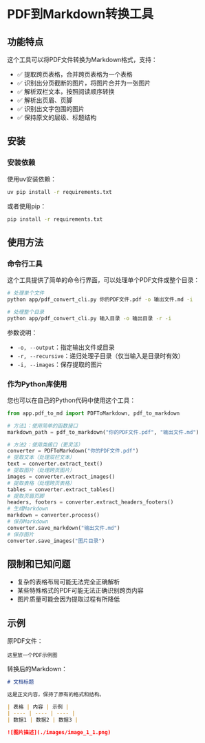 # PDF到Markdown转换工具

## 功能特点

这个工具可以将PDF文件转换为Markdown格式，支持：

- ✅ 提取跨页表格，合并跨页表格为一个表格
- ✅ 识别出分页截断的图片，将图片合并为一张图片
- ✅ 解析双栏文本，按照阅读顺序转换
- ✅ 解析出页眉、页脚
- ✅ 识别出文字包围的图片
- ✅ 保持原文的层级、标题结构

## 安装

### 安装依赖

使用uv安装依赖：

```bash
uv pip install -r requirements.txt
```

或者使用pip：

```bash
pip install -r requirements.txt
```

## 使用方法

### 命令行工具

这个工具提供了简单的命令行界面，可以处理单个PDF文件或整个目录：

```bash
# 处理单个文件
python app/pdf_convert_cli.py 你的PDF文件.pdf -o 输出文件.md -i

# 处理整个目录
python app/pdf_convert_cli.py 输入目录 -o 输出目录 -r -i
```

参数说明：

- `-o, --output`：指定输出文件或目录
- `-r, --recursive`：递归处理子目录（仅当输入是目录时有效）
- `-i, --images`：保存提取的图片

### 作为Python库使用

您也可以在自己的Python代码中使用这个工具：

```python
from app.pdf_to_md import PDFToMarkdown, pdf_to_markdown

# 方法1：使用简单的函数接口
markdown_path = pdf_to_markdown("你的PDF文件.pdf", "输出文件.md")

# 方法2：使用类接口（更灵活）
converter = PDFToMarkdown("你的PDF文件.pdf")
# 提取文本（处理双栏文本）
text = converter.extract_text()
# 提取图片（处理跨页图片）
images = converter.extract_images()
# 提取表格（处理跨页表格）
tables = converter.extract_tables()
# 提取页眉页脚
headers, footers = converter.extract_headers_footers()
# 生成Markdown
markdown = converter.process()
# 保存Markdown
converter.save_markdown("输出文件.md")
# 保存图片
converter.save_images("图片目录")
```

## 限制和已知问题

- 复杂的表格布局可能无法完全正确解析
- 某些特殊格式的PDF可能无法正确识别跨页内容
- 图片质量可能会因为提取过程有所降低

## 示例

原PDF文件：
```
这里放一个PDF示例图
```

转换后的Markdown：
```markdown
# 文档标题

这是正文内容，保持了原有的格式和结构。

| 表格 | 内容 | 示例 |
| ---- | ---- | ---- |
| 数据1 | 数据2 | 数据3 |

![图片描述](./images/image_1_1.png)
``` 